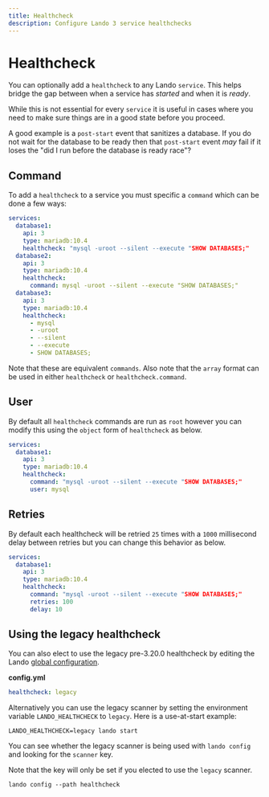 ```yaml
---
title: Healthcheck
description: Configure Lando 3 service healthchecks
---
```


# Healthcheck

You can optionally add a `healthcheck` to any Lando `service`. This helps bridge the gap between when a service has _started_ and when it is _ready_.

While this is not essential for every `service` it is useful in cases where you need to make sure things are in a good state before you proceed.

A good example is a `post-start` event that sanitizes a database. If you do not wait for the database to be ready then that `post-start` event _may_ fail if it loses the "did I run before the database is ready race"?

## Command

To add a `healthcheck` to a service you must specific a `command` which can be done a few ways:

```yaml
services:
  database1:
    api: 3
    type: mariadb:10.4
    healthcheck: "mysql -uroot --silent --execute "SHOW DATABASES;"
  database2:
    api: 3
    type: mariadb:10.4
    healthcheck:
      command: mysql -uroot --silent --execute "SHOW DATABASES;"
  database3:
    api: 3
    type: mariadb:10.4
    healthcheck:
      - mysql
      - -uroot
      - --silent
      - --execute
      - SHOW DATABASES;
```

Note that these are equivalent `commands`. Also note that the `array` format can be used in either `healthcheck` or `healthcheck.command`.

## User

By default all `healthcheck` commands are run as `root` however you can modify this using the `object` form of `healthcheck` as below.

```yaml
services:
  database1:
    api: 3
    type: mariadb:10.4
    healthcheck:
      command: "mysql -uroot --silent --execute "SHOW DATABASES;"
      user: mysql
```

## Retries

By default each healthcheck will be retried `25` times with a `1000` millisecond delay between retries but you can change this behavior as below.

```yaml
services:
  database1:
    api: 3
    type: mariadb:10.4
    healthcheck:
      command: "mysql -uroot --silent --execute "SHOW DATABASES;"
      retries: 100
      delay: 10
```

## Using the legacy healthcheck

You can also elect to use the legacy pre-3.20.0 healthcheck by editing the Lando [global configuration](./global.md).

**config.yml**

```yaml
healthcheck: legacy
```

Alternatively you can use the legacy scanner by setting the environment variable `LANDO_HEALTHCHECK` to `legacy`. Here is a use-at-start example:

```bash:no-line-numbers
LANDO_HEALTHCHECK=legacy lando start
```

You can see whether the legacy scanner is being used with `lando config` and looking for the `scanner` key.

Note that the key will only be set if you elected to use the `legacy` scanner.

```bash:no-line-numbers
lando config --path healthcheck
```

